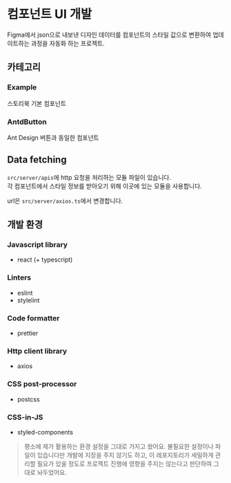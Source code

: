 # 컴포넌트 UI 개발

Figma에서 json으로 내보낸 디자인 데이터를 컴포넌트의 스타일 값으로 변환하여 업데이트하는 과정을 자동화 하는 프로젝트.

## 카테고리

### Example

스토리북 기본 컴포넌트

### AntdButton

Ant Design 버튼과 동일한 컴포넌트

## Data fetching

`src/server/apis`에 http 요청을 처리하는 모듈 파일이 있습니다.  
각 컴포넌트에서 스타일 정보를 받아오기 위해 이곳에 있는 모듈을 사용합니다.

url은 `src/server/axios.ts`에서 변경합니다.

## 개발 환경

### Javascript library

- react (+ typescript)

### Linters

- eslint
- stylelint

### Code formatter

- prettier

### Http client library

- axios

### CSS post-processor

- postcss

### CSS-in-JS

- styled-components

> 평소에 제가 활용하는 환경 설정을 그대로 가지고 왔어요. 불필요한 설정이나 파일이 있습니다만 개발에 지장을 주지 않기도 하고, 이 레포지토리가 세밀하게 관리할 필요가 있을 정도로 프로젝트 진행에 영향을 주지는 않는다고 판단하여 그대로 놔두었어요.
